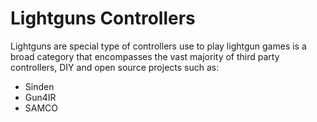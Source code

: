 # Lightguns Controllers

Lightguns are special type of controllers use to play lightgun games is a broad category that encompasses the vast majority of third party controllers, DIY and open source projects such as:

- Sinden
- Gun4IR
- SAMCO
